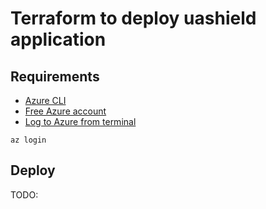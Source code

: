 # Terraform to deploy uashield application

## Requirements
- [Azure CLI](https://docs.microsoft.com/en-us/cli/azure/install-azure-cli)
- [Free Azure account](https://azure.microsoft.com/en-us/free/)
- [Log to Azure from terminal](https://docs.microsoft.com/en-us/cli/azure/authenticate-azure-cli)
```
az login
```

## Deploy

TODO:
